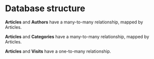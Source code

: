 # Database structure

**Articles** and **Authors** have a many-to-many relationship, mapped by Articles.

**Articles** and **Categories** have a many-to-many relationship, mapped by Articles.

**Articles** and **Visits** have a one-to-many relationship.